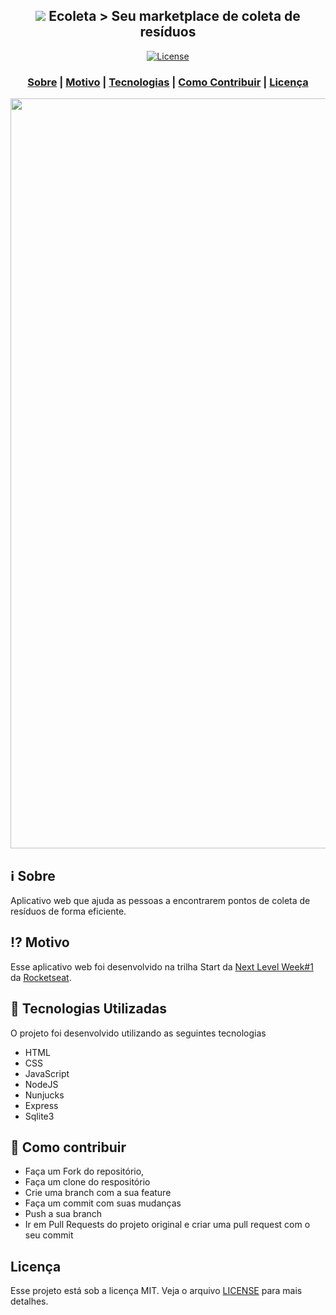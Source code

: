 <h2 align="center">
<img src="public/assets/logo.svg.gif" width="auto">
Ecoleta
> Seu marketplace de coleta de resíduos
</h2>

<p align="center">
  <a href="LICENSE" >
<img alt="License" src="https://img.shields.io/badge/license-MIT-%23F8952D">
  </a>
</p>

<h3 align="center">  
  <a href="#information_source-sobre">Sobre</a> |
  <a href="#interrobang-motivo">Motivo</a> | 
  <a href="#rocket-tecnologias-utilizadas">Tecnologias</a> | 
  <a href="#link-como-contribuir">Como Contribuir</a> | 
  <a href="#licença">Licença</a> 
</h3>

<img src="public/assets/ecoleta.gif" width="1200">

## :information_source: Sobre

Aplicativo web que ajuda as pessoas a encontrarem pontos de coleta de resíduos de forma eficiente.

## :interrobang: Motivo

Esse aplicativo web foi desenvolvido na trilha Start da [Next Level Week#1](https://nextlevelweek.com/inscricao/1) da [Rocketseat](https://rocketseat.com.br/).

## :rocket: Tecnologias Utilizadas

O projeto foi desenvolvido utilizando as seguintes tecnologias

- HTML
- CSS
- JavaScript
- NodeJS
- Nunjucks
- Express
- Sqlite3

## :link: Como contribuir

- Faça um Fork do repositório,
- Faça um clone do respositório
- Crie uma branch com a sua feature
- Faça um commit com suas mudanças
- Push a sua branch
- Ir em Pull Requests do projeto original e criar uma pull request com o seu commit

## Licença

Esse projeto está sob a licença MIT. Veja o arquivo [LICENSE](LICENSE) para mais detalhes.
